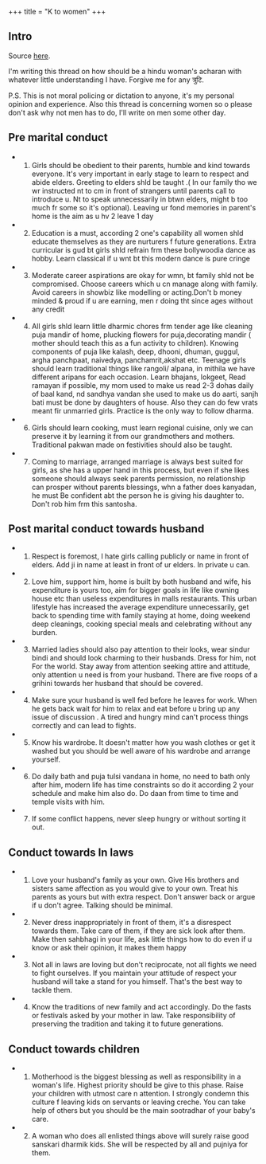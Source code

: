 +++
title = "K to women"
+++

## Intro
Source [here](https://twitter.com/katyyayanii/status/1257289551271342080).

I'm writing this thread on how should be a hindu woman's acharan with whatever little understanding I have. Forgive me for any त्रुटि.

P.S. This is not moral policing or dictation to anyone, it's my personal opinion and experience. Also this thread is concerning women so o please don't ask why not men has to do, I'll write on men some other day.

## Pre marital conduct

- 1. Girls should be obedient to their parents, humble and kind towards everyone. It's very important in early stage to learn to respect and abide elders. Greeting to elders shld be taught .( In our family tho we wr instructed nt to cm in front of strangers until parents call to introduce u. Nt to speak unnecessarily in btwn elders, might b too much fr some so it's optional). Leaving ur fond memories in parent's home is the aim as u hv 2 leave 1 day
- 2. Education is a must, according 2 one's capability all women shld educate themselves as they are nurturers f future generations. Extra curricular is gud bt girls shld refrain frm these bollywoodia dance as hobby. Learn classical if u wnt bt this modern dance is pure cringe
- 3. Moderate career aspirations are okay for wmn, bt family shld not be compromised. Choose careers which u cn manage along with family. Avoid careers in showbiz like modelling or acting.Don't b money minded & proud if u are earning, men r doing tht since ages without any credit
- 4. All girls shld learn little dharmic chores frm tender age like cleaning puja mandir of home, plucking flowers for puja,decorating mandir ( mother should teach this as a fun activity to children). Knowing components of puja like kalash, deep, dhooni, dhuman, guggul, argha panchpaat, naivedya, panchamrit,akshat etc. Teenage girls should learn traditional things like rangoli/ alpana, in mithila we have different aripans for each occasion. Learn bhajans, lokgeet, Read ramayan if possible, my mom used to make us read 2-3 dohas daily of baal kand, nd sandhya vandan she used to make us do aarti, sanjh bati must be done by daughters of house. Also they can do few vrats meant fir unmarried girls. Practice is the only way to follow dharma.
- 6. Girls should learn cooking, must learn regional cuisine, only we can preserve it by learning it from our grandmothers and mothers. Traditional pakwan made on festivities should also be taught.
- 7. Coming to marriage, arranged marriage is always best suited for girls, as she has a upper hand in this process, but even if she likes someone should always seek parents permission, no relationship can prosper without parents blessings, whn a father does kanyadan, he must Be confident abt the person he is giving his daughter to. Don't rob him frm this santosha.

## Post marital conduct towards husband

- 1. Respect is foremost, I hate girls calling publicly or name in front of elders. Add ji in name at least in front of ur elders. In private u can.
- 2. Love him, support him, home is built by both husband and wife, his expenditure is yours too, aim for bigger goals in life like owning house etc than useless expenditures in malls restaurants. This urban lifestyle has increased the average expenditure unnecessarily, get back to spending time with family staying at home, doing weekend deep cleanings, cooking special meals and celebrating without any burden.
- 3. Married ladies should also pay attention to their looks, wear sindur bindi and should look charming to their husbands. Dress for him, not For the world. Stay away from attention seeking attire and attitude, only attention u need is from your husband. There are five roops of a grihini towards her husband that should be covered.
- 4. Make sure your husband is well fed before he leaves for work. When he gets back wait for him to relax and eat before u bring up any issue of discussion . A tired and hungry mind can't process things correctly and can lead to fights.
- 5. Know his wardrobe. It doesn't matter how you wash clothes or get it washed but you should be well aware of his wardrobe and arrange yourself.
- 6. Do daily bath and puja tulsi vandana in home, no need to bath only after him, modern life has time constraints so do it according 2 your schedule and make him also do. Do daan from time to time and temple visits with him.
- 7. If some conflict happens, never sleep hungry or without sorting it out.

## Conduct towards In laws

- 1. Love your husband's family as your own. Give His brothers and sisters same affection as you would give to your own. Treat his parents as yours but with extra respect. Don't answer back or argue if u don't agree. Talking should be minimal.
- 2. Never dress inappropriately in front of them, it's a disrespect towards them. Take care of them, if they are sick look after them. Make then sahbhagi in your life, ask little things how to do even if u know or ask their opinion, it makes them happy
- 3. Not all in laws are loving but don't reciprocate, not all fights we need to fight ourselves. If you maintain your attitude of respect your husband will take a stand for you himself. That's the best way to tackle them.
- 4. Know the traditions of new family and act accordingly. Do the fasts or festivals asked by your mother in law. Take responsibility of preserving the tradition and taking it to future generations.

## Conduct towards children

- 1. Motherhood is the biggest blessing as well as responsibility in a woman's life. Highest priority should be give to this phase. Raise your children with utmost care n attention. I strongly condemn this culture f leaving kids on servants or leaving creche. You can take help of others but you should be the main sootradhar of your baby's care.
- 2. A woman who does all enlisted things above will surely raise good sanskari dharmik kids. She will be respected by all and pujniya for them. 

